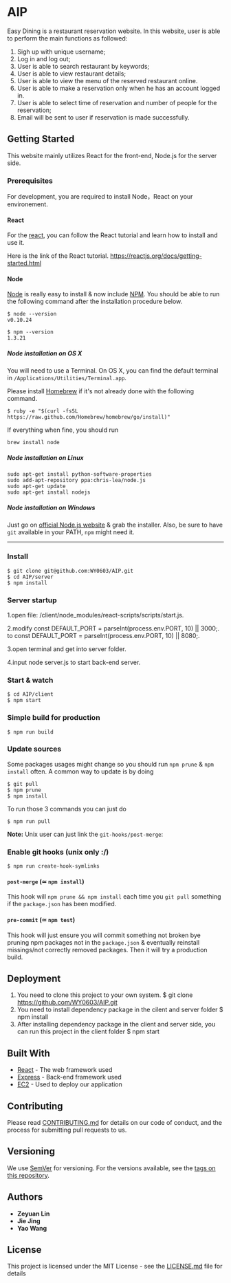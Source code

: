 # AIP

Easy Dining is a restaurant reservation website. In this website, user is able to perform the main functions as followed:
1. Sigh up with unique username;
2. Log in and log out; 
3. User is able to search restaurant by keywords;
4. User is able to view restaurant details;
5. User is able to view the menu of the reserved restaurant online.
6. User is able to make a reservation only when he has an account logged in. 
7. User is able to select time of reservation and number of people for the reservation; 
8. Email will be sent to user if reservation is made successfully. 



## Getting Started

This website mainly utilizes React for the front-end, Node.js for the server side. 


### Prerequisites

For development, you are required to install Node，React on your environement.

#### React

For the [react](https://reactjs.org/docs/getting-started.html), you can follow the React tutorial and learn how to install and use it.

Here is the link of the React tutorial. https://reactjs.org/docs/getting-started.html

#### Node

[Node](http://nodejs.org/) is really easy to install & now include [NPM](https://npmjs.org/).
You should be able to run the following command after the installation procedure
below.

    $ node --version
    v0.10.24

    $ npm --version
    1.3.21

##### Node installation on OS X

You will need to use a Terminal. On OS X, you can find the default terminal in
`/Applications/Utilities/Terminal.app`.

Please install [Homebrew](http://brew.sh/) if it's not already done with the following command.

    $ ruby -e "$(curl -fsSL https://raw.github.com/Homebrew/homebrew/go/install)"

If everything when fine, you should run

    brew install node

##### Node installation on Linux

    sudo apt-get install python-software-properties
    sudo add-apt-repository ppa:chris-lea/node.js
    sudo apt-get update
    sudo apt-get install nodejs

##### Node installation on Windows

Just go on [official Node.js website](http://nodejs.org/) & grab the installer.
Also, be sure to have `git` available in your PATH, `npm` might need it.

---

### Install

    $ git clone git@github.com:WY0603/AIP.git
    $ cd AIP/server
    $ npm install

### Server startup
   1.open file: /client/node_modules/react-scripts/scripts/start.js. 

   2.modify const DEFAULT_PORT = parseInt(process.env.PORT, 10) || 3000;. 
      to const DEFAULT_PORT = parseInt(process.env.PORT, 10) || 8080;. 
  
   3.open terminal and get into server folder. 

   4.input node server.js to start back-end server.

### Start & watch

    $ cd AIP/client
    $ npm start

### Simple build for production

    $ npm run build

### Update sources

Some packages usages might change so you should run `npm prune` & `npm install` often.
A common way to update is by doing

    $ git pull
    $ npm prune
    $ npm install

To run those 3 commands you can just do

    $ npm run pull

**Note:** Unix user can just link the `git-hooks/post-merge`:

### Enable git hooks (unix only :/)

    $ npm run create-hook-symlinks

#### `post-merge` (≃ `npm install`)

This hook will `npm prune && npm install` each time you `git pull` something if the `package.json` has been modified.

#### `pre-commit` (≃ `npm test`)

This hook will just ensure you will commit something not broken bye pruning npm packages not in the `package.json` & eventually reinstall missings/not correctly removed packages.
Then it will try a production build.



## Deployment

1. You need to clone this project to your own system.
    $ git clone https://github.com/WY0603/AIP.git
2. You need to install dependency package in the cilent and server folder
    $ npm install
3. After installing dependency package in the client and server side, you can run this project in the client folder
    $ npm start
    

## Built With

* [React](https://reactjs.org/) - The web framework used
* [Express](http://expressjs.com/) - Back-end framework used
* [EC2](https://aws.amazon.com/cn/ec2/?nc2=h_m1) - Used to deploy our application

## Contributing

Please read [CONTRIBUTING.md](https://gist.github.com/PurpleBooth/b24679402957c63ec426) for details on our code of conduct, and the process for submitting pull requests to us.

## Versioning

We use [SemVer](http://semver.org/) for versioning. For the versions available, see the [tags on this repository](https://github.com/your/project/tags). 

## Authors

* **Zeyuan Lin** 
* **Jie Jing** 
* **Yao Wang** 


## License

This project is licensed under the MIT License - see the [LICENSE.md](LICENSE.md) file for details





